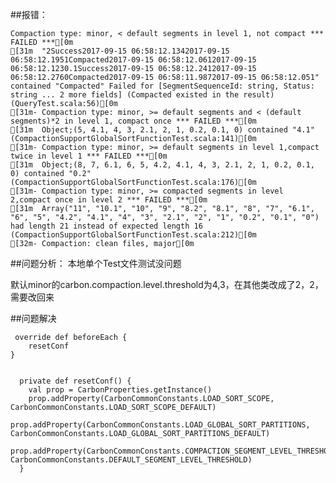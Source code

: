 
##报错：

	Compaction type: minor, < default segments in level 1, not compact *** FAILED ***[0m
	[31m  "2Success2017-09-15 06:58:12.1342017-09-15 06:58:12.1951Compacted2017-09-15 06:58:12.0612017-09-15 06:58:12.1230.1Success2017-09-15 06:58:12.2412017-09-15 06:58:12.2760Compacted2017-09-15 06:58:11.9872017-09-15 06:58:12.051" contained "Compacted" Failed for [SegmentSequenceId: string, Status: string ... 2 more fields] (Compacted existed in the result) (QueryTest.scala:56)[0m
	[31m- Compaction type: minor, >= default segments and < (default segments)*2 in level 1, compact once *** FAILED ***[0m
	[31m  Object;(5, 4.1, 4, 3, 2.1, 2, 1, 0.2, 0.1, 0) contained "4.1" (CompactionSupportGlobalSortFunctionTest.scala:141)[0m
	[31m- Compaction type: minor, >= default segments in level 1,compact twice in level 1 *** FAILED ***[0m
	[31m  Object;(8, 7, 6.1, 6, 5, 4.2, 4.1, 4, 3, 2.1, 2, 1, 0.2, 0.1, 0) contained "0.2" (CompactionSupportGlobalSortFunctionTest.scala:176)[0m
	[31m- Compaction type: minor, >= compacted segments in level 2,compact once in level 2 *** FAILED ***[0m
	[31m  Array("11", "10.1", "10", "9", "8.2", "8.1", "8", "7", "6.1", "6", "5", "4.2", "4.1", "4", "3", "2.1", "2", "1", "0.2", "0.1", "0") had length 21 instead of expected length 16 (CompactionSupportGlobalSortFunctionTest.scala:212)[0m
	[32m- Compaction: clean files, major[0m


##问题分析：
本地单个Test文件测试没问题

默认minor的carbon.compaction.level.threshold为4,3，在其他类改成了2，2，需要改回来

##问题解决

	 override def beforeEach {
	    resetConf
	}
	
	
	  private def resetConf() {
	    val prop = CarbonProperties.getInstance()
	    prop.addProperty(CarbonCommonConstants.LOAD_SORT_SCOPE, CarbonCommonConstants.LOAD_SORT_SCOPE_DEFAULT)
	    prop.addProperty(CarbonCommonConstants.LOAD_GLOBAL_SORT_PARTITIONS, CarbonCommonConstants.LOAD_GLOBAL_SORT_PARTITIONS_DEFAULT)
	    prop.addProperty(CarbonCommonConstants.COMPACTION_SEGMENT_LEVEL_THRESHOLD, CarbonCommonConstants.DEFAULT_SEGMENT_LEVEL_THRESHOLD)
	  }